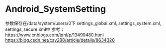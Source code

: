 # Android_SystemSetting
参数保存在/data/system/users/0下 settings_global.xml, settings_system.xml, settings_secure.xml中
参考：https://www.cnblogs.com/jqnl/p/13490480.html
     https://blog.csdn.net/csy288/article/details/8634320
